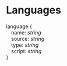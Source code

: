 # Languages

language {  
&emsp;name: *string*  
&emsp;source: *string*  
&emsp;type: *string*  
&emsp;script: *string*  
}